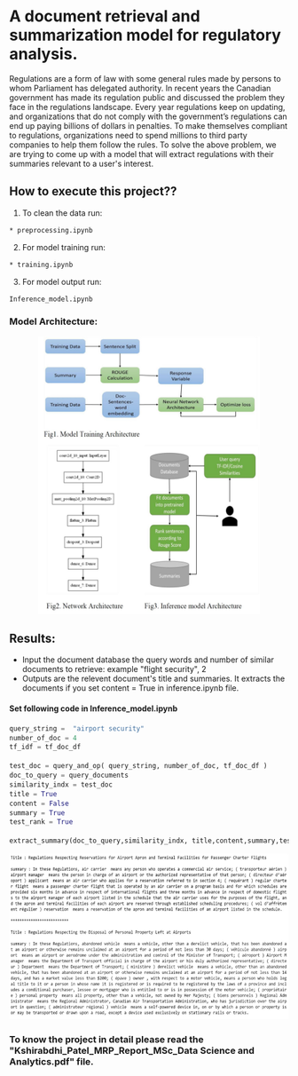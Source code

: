 # A document retrieval and summarization model for regulatory analysis.

Regulations are a form of law with some general rules made by persons to whom Parliament has delegated authority. In recent years the Canadian government has made its regulation public and discussed the problem they face in the regulations landscape. Every year regulations keep on updating, and organizations that do not comply with the government’s regulations can end up paying billions of dollars in penalties. To make themselves compliant to regulations, organizations need to spend millions to third party companies to help them follow the rules.
To solve the above problem, we are trying to come up with a model that will extract regulations with their summaries relevant to a user's interest.

## How to execute this project??

 1. To clean the data run:
 ```bash
* preprocessing.ipynb
```
2. For model training run:
```bash
* training.ipynb
```
3. For model output run:
```bash
Inference_model.ipynb
```

### Model Architecture:

<div align="center">
<img src="https://github.com/kshirabdhip/Data-Science---MRP/blob/master/model_architecture.png" width="400" height="500">
</div>

## Results:
 - Input the document database the query words and number of similar documents to retrieve:
   example "flight security", 2
 - Outputs are the relevent document's title and summaries. It extracts the documents if you set content = True in inference.ipynb file.
 
 #### Set following code in Inference_model.ipynb

```python
query_string =  "airport security"
number_of_doc = 4
tf_idf = tf_doc_df

test_doc = query_and_op( query_string, number_of_doc, tf_doc_df )
doc_to_query = query_documents
similarity_indx = test_doc
title = True
content = False
summary = True
test_rank = True

extract_summary(doc_to_query,similarity_indx, title,content,summary,test_rank)

```
 
 
 <div align="left">
<img src="https://github.com/kshirabdhip/Data-Science---MRP/blob/master/result.JPG" width="800" height="300">
</div>
 

### To know the project in detail please read the "Kshirabdhi_Patel_MRP_Report_MSc_Data Science and Analytics.pdf" file.
